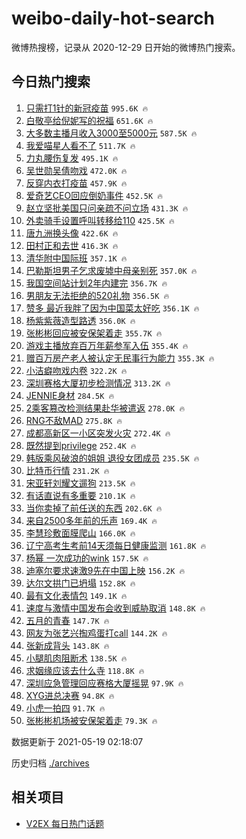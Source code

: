 # weibo-daily-hot-search

微博热搜榜，记录从 2020-12-29 日开始的微博热门搜索。

## 今日热门搜索

<!-- BEGIN -->

1. [只需打1针的新冠疫苗](https://s.weibo.com/weibo?q=%23%E5%8F%AA%E9%9C%80%E6%89%931%E9%92%88%E7%9A%84%E6%96%B0%E5%86%A0%E7%96%AB%E8%8B%97%23&Refer=top) `995.6K 🔥`
1. [白敬亭给倪妮写的祝福](https://s.weibo.com/weibo?q=%23%E7%99%BD%E6%95%AC%E4%BA%AD%E7%BB%99%E5%80%AA%E5%A6%AE%E5%86%99%E7%9A%84%E7%A5%9D%E7%A6%8F%23&Refer=top) `651.6K 🔥`
1. [大多数主播月收入3000至5000元](https://s.weibo.com/weibo?q=%23%E5%A4%A7%E5%A4%9A%E6%95%B0%E4%B8%BB%E6%92%AD%E6%9C%88%E6%94%B6%E5%85%A53000%E8%87%B35000%E5%85%83%23&Refer=top) `587.5K 🔥`
1. [我爱喵星人看不了](https://s.weibo.com/weibo?q=%23%E6%88%91%E7%88%B1%E5%96%B5%E6%98%9F%E4%BA%BA%E7%9C%8B%E4%B8%8D%E4%BA%86%23&Refer=top) `511.7K 🔥`
1. [力丸腰伤复发](https://s.weibo.com/weibo?q=%23%E5%8A%9B%E4%B8%B8%E8%85%B0%E4%BC%A4%E5%A4%8D%E5%8F%91%23&Refer=top) `495.1K 🔥`
1. [吴世勋吴倩吻戏](https://s.weibo.com/weibo?q=%23%E5%90%B4%E4%B8%96%E5%8B%8B%E5%90%B4%E5%80%A9%E5%90%BB%E6%88%8F%23&Refer=top) `472.0K 🔥`
1. [反穿内衣打疫苗](https://s.weibo.com/weibo?q=%23%E5%8F%8D%E7%A9%BF%E5%86%85%E8%A1%A3%E6%89%93%E7%96%AB%E8%8B%97%23&Refer=top) `457.9K 🔥`
1. [爱奇艺CEO回应倒奶事件](https://s.weibo.com/weibo?q=%23%E7%88%B1%E5%A5%87%E8%89%BACEO%E5%9B%9E%E5%BA%94%E5%80%92%E5%A5%B6%E4%BA%8B%E4%BB%B6%23&Refer=top) `452.5K 🔥`
1. [赵立坚批美国只问亲疏不问立场](https://s.weibo.com/weibo?q=%23%E8%B5%B5%E7%AB%8B%E5%9D%9A%E6%89%B9%E7%BE%8E%E5%9B%BD%E5%8F%AA%E9%97%AE%E4%BA%B2%E7%96%8F%E4%B8%8D%E9%97%AE%E7%AB%8B%E5%9C%BA%23&Refer=top) `431.3K 🔥`
1. [外卖骑手设置呼叫转移给110](https://s.weibo.com/weibo?q=%23%E5%A4%96%E5%8D%96%E9%AA%91%E6%89%8B%E8%AE%BE%E7%BD%AE%E5%91%BC%E5%8F%AB%E8%BD%AC%E7%A7%BB%E7%BB%99110%23&Refer=top) `425.5K 🔥`
1. [唐九洲换头像](https://s.weibo.com/weibo?q=%23%E5%94%90%E4%B9%9D%E6%B4%B2%E6%8D%A2%E5%A4%B4%E5%83%8F%23&Refer=top) `422.6K 🔥`
1. [田村正和去世](https://s.weibo.com/weibo?q=%23%E7%94%B0%E6%9D%91%E6%AD%A3%E5%92%8C%E5%8E%BB%E4%B8%96%23&Refer=top) `416.3K 🔥`
1. [清华附中国际班](https://s.weibo.com/weibo?q=%E6%B8%85%E5%8D%8E%E9%99%84%E4%B8%AD%E5%9B%BD%E9%99%85%E7%8F%AD&Refer=top) `357.1K 🔥`
1. [巴勒斯坦男子乞求废墟中母亲别死](https://s.weibo.com/weibo?q=%23%E5%B7%B4%E5%8B%92%E6%96%AF%E5%9D%A6%E7%94%B7%E5%AD%90%E4%B9%9E%E6%B1%82%E5%BA%9F%E5%A2%9F%E4%B8%AD%E6%AF%8D%E4%BA%B2%E5%88%AB%E6%AD%BB%23&Refer=top) `357.0K 🔥`
1. [我国空间站计划2年内建完](https://s.weibo.com/weibo?q=%23%E6%88%91%E5%9B%BD%E7%A9%BA%E9%97%B4%E7%AB%99%E8%AE%A1%E5%88%922%E5%B9%B4%E5%86%85%E5%BB%BA%E5%AE%8C%23&Refer=top) `356.7K 🔥`
1. [男朋友无法拒绝的520礼物](https://s.weibo.com/weibo?q=%23%E7%94%B7%E6%9C%8B%E5%8F%8B%E6%97%A0%E6%B3%95%E6%8B%92%E7%BB%9D%E7%9A%84520%E7%A4%BC%E7%89%A9%23&Refer=top) `356.5K 🔥`
1. [赞多 最近我胖了因为中国菜太好吃](https://s.weibo.com/weibo?q=%E8%B5%9E%E5%A4%9A%20%E6%9C%80%E8%BF%91%E6%88%91%E8%83%96%E4%BA%86%E5%9B%A0%E4%B8%BA%E4%B8%AD%E5%9B%BD%E8%8F%9C%E5%A4%AA%E5%A5%BD%E5%90%83&Refer=top) `356.1K 🔥`
1. [杨紫紫薇造型路透](https://s.weibo.com/weibo?q=%23%E6%9D%A8%E7%B4%AB%E7%B4%AB%E8%96%87%E9%80%A0%E5%9E%8B%E8%B7%AF%E9%80%8F%23&Refer=top) `356.0K 🔥`
1. [张彬彬回应被安保架着走](https://s.weibo.com/weibo?q=%23%E5%BC%A0%E5%BD%AC%E5%BD%AC%E5%9B%9E%E5%BA%94%E8%A2%AB%E5%AE%89%E4%BF%9D%E6%9E%B6%E7%9D%80%E8%B5%B0%23&Refer=top) `355.7K 🔥`
1. [游戏主播放弃百万年薪参军入伍](https://s.weibo.com/weibo?q=%23%E6%B8%B8%E6%88%8F%E4%B8%BB%E6%92%AD%E6%94%BE%E5%BC%83%E7%99%BE%E4%B8%87%E5%B9%B4%E8%96%AA%E5%8F%82%E5%86%9B%E5%85%A5%E4%BC%8D%23&Refer=top) `355.4K 🔥`
1. [赠百万房产老人被认定无民事行为能力](https://s.weibo.com/weibo?q=%23%E8%B5%A0%E7%99%BE%E4%B8%87%E6%88%BF%E4%BA%A7%E8%80%81%E4%BA%BA%E8%A2%AB%E8%AE%A4%E5%AE%9A%E6%97%A0%E6%B0%91%E4%BA%8B%E8%A1%8C%E4%B8%BA%E8%83%BD%E5%8A%9B%23&Refer=top) `355.3K 🔥`
1. [小洁癖吻戏内卷](https://s.weibo.com/weibo?q=%23%E5%B0%8F%E6%B4%81%E7%99%96%E5%90%BB%E6%88%8F%E5%86%85%E5%8D%B7%23&Refer=top) `322.2K 🔥`
1. [深圳赛格大厦初步检测情况](https://s.weibo.com/weibo?q=%23%E6%B7%B1%E5%9C%B3%E8%B5%9B%E6%A0%BC%E5%A4%A7%E5%8E%A6%E5%88%9D%E6%AD%A5%E6%A3%80%E6%B5%8B%E6%83%85%E5%86%B5%23&Refer=top) `313.2K 🔥`
1. [JENNIE身材](https://s.weibo.com/weibo?q=%23JENNIE%E8%BA%AB%E6%9D%90%23&Refer=top) `284.5K 🔥`
1. [2乘客篡改检测结果赴华被遣返](https://s.weibo.com/weibo?q=%232%E4%B9%98%E5%AE%A2%E7%AF%A1%E6%94%B9%E6%A3%80%E6%B5%8B%E7%BB%93%E6%9E%9C%E8%B5%B4%E5%8D%8E%E8%A2%AB%E9%81%A3%E8%BF%94%23&Refer=top) `278.0K 🔥`
1. [RNG不敌MAD](https://s.weibo.com/weibo?q=%23RNG%E4%B8%8D%E6%95%8CMAD%23&Refer=top) `275.8K 🔥`
1. [成都高新区一小区突发火灾](https://s.weibo.com/weibo?q=%23%E6%88%90%E9%83%BD%E9%AB%98%E6%96%B0%E5%8C%BA%E4%B8%80%E5%B0%8F%E5%8C%BA%E7%AA%81%E5%8F%91%E7%81%AB%E7%81%BE%23&Refer=top) `272.4K 🔥`
1. [既然提到privilege](https://s.weibo.com/weibo?q=%23%E6%97%A2%E7%84%B6%E6%8F%90%E5%88%B0privilege%23&Refer=top) `252.4K 🔥`
1. [韩版乘风破浪的姐姐 退役女团成员](https://s.weibo.com/weibo?q=%E9%9F%A9%E7%89%88%E4%B9%98%E9%A3%8E%E7%A0%B4%E6%B5%AA%E7%9A%84%E5%A7%90%E5%A7%90%20%E9%80%80%E5%BD%B9%E5%A5%B3%E5%9B%A2%E6%88%90%E5%91%98&Refer=top) `235.5K 🔥`
1. [比特币行情](https://s.weibo.com/weibo?q=%E6%AF%94%E7%89%B9%E5%B8%81%E8%A1%8C%E6%83%85&Refer=top) `231.2K 🔥`
1. [宋亚轩刘耀文遛狗](https://s.weibo.com/weibo?q=%23%E5%AE%8B%E4%BA%9A%E8%BD%A9%E5%88%98%E8%80%80%E6%96%87%E9%81%9B%E7%8B%97%23&Refer=top) `213.5K 🔥`
1. [有话直说有多重要](https://s.weibo.com/weibo?q=%23%E6%9C%89%E8%AF%9D%E7%9B%B4%E8%AF%B4%E6%9C%89%E5%A4%9A%E9%87%8D%E8%A6%81%23&Refer=top) `210.1K 🔥`
1. [当你卖掉了前任送的东西](https://s.weibo.com/weibo?q=%23%E5%BD%93%E4%BD%A0%E5%8D%96%E6%8E%89%E4%BA%86%E5%89%8D%E4%BB%BB%E9%80%81%E7%9A%84%E4%B8%9C%E8%A5%BF%23&Refer=top) `202.6K 🔥`
1. [来自2500多年前的乐声](https://s.weibo.com/weibo?q=%23%E6%9D%A5%E8%87%AA2500%E5%A4%9A%E5%B9%B4%E5%89%8D%E7%9A%84%E4%B9%90%E5%A3%B0%23&Refer=top) `169.4K 🔥`
1. [李慧珍敷面膜爬山](https://s.weibo.com/weibo?q=%23%E6%9D%8E%E6%85%A7%E7%8F%8D%E6%95%B7%E9%9D%A2%E8%86%9C%E7%88%AC%E5%B1%B1%23&Refer=top) `166.0K 🔥`
1. [辽宁高考生考前14天须每日健康监测](https://s.weibo.com/weibo?q=%23%E8%BE%BD%E5%AE%81%E9%AB%98%E8%80%83%E7%94%9F%E8%80%83%E5%89%8D14%E5%A4%A9%E9%A1%BB%E6%AF%8F%E6%97%A5%E5%81%A5%E5%BA%B7%E7%9B%91%E6%B5%8B%23&Refer=top) `161.8K 🔥`
1. [杨幂 一次成功的wink](https://s.weibo.com/weibo?q=%E6%9D%A8%E5%B9%82%20%E4%B8%80%E6%AC%A1%E6%88%90%E5%8A%9F%E7%9A%84wink&Refer=top) `157.5K 🔥`
1. [迪塞尔要求速激9先在中国上映](https://s.weibo.com/weibo?q=%23%E8%BF%AA%E5%A1%9E%E5%B0%94%E8%A6%81%E6%B1%82%E9%80%9F%E6%BF%809%E5%85%88%E5%9C%A8%E4%B8%AD%E5%9B%BD%E4%B8%8A%E6%98%A0%23&Refer=top) `156.2K 🔥`
1. [达尔文拱门已坍塌](https://s.weibo.com/weibo?q=%23%E8%BE%BE%E5%B0%94%E6%96%87%E6%8B%B1%E9%97%A8%E5%B7%B2%E5%9D%8D%E5%A1%8C%23&Refer=top) `152.8K 🔥`
1. [最有文化表情包](https://s.weibo.com/weibo?q=%23%E6%9C%80%E6%9C%89%E6%96%87%E5%8C%96%E8%A1%A8%E6%83%85%E5%8C%85%23&Refer=top) `149.1K 🔥`
1. [速度与激情中国发布会收到威胁取消](https://s.weibo.com/weibo?q=%23%E9%80%9F%E5%BA%A6%E4%B8%8E%E6%BF%80%E6%83%85%E4%B8%AD%E5%9B%BD%E5%8F%91%E5%B8%83%E4%BC%9A%E6%94%B6%E5%88%B0%E5%A8%81%E8%83%81%E5%8F%96%E6%B6%88%23&Refer=top) `148.8K 🔥`
1. [五月的青春](https://s.weibo.com/weibo?q=%E4%BA%94%E6%9C%88%E7%9A%84%E9%9D%92%E6%98%A5&Refer=top) `147.7K 🔥`
1. [网友为张艺兴掏鸡蛋打call](https://s.weibo.com/weibo?q=%23%E7%BD%91%E5%8F%8B%E4%B8%BA%E5%BC%A0%E8%89%BA%E5%85%B4%E6%8E%8F%E9%B8%A1%E8%9B%8B%E6%89%93call%23&Refer=top) `144.2K 🔥`
1. [张新成背头](https://s.weibo.com/weibo?q=%23%E5%BC%A0%E6%96%B0%E6%88%90%E8%83%8C%E5%A4%B4%23&Refer=top) `143.8K 🔥`
1. [小腿肌肉阻断术](https://s.weibo.com/weibo?q=%23%E5%B0%8F%E8%85%BF%E8%82%8C%E8%82%89%E9%98%BB%E6%96%AD%E6%9C%AF%23&Refer=top) `138.5K 🔥`
1. [求姻缘应该去什么寺](https://s.weibo.com/weibo?q=%E6%B1%82%E5%A7%BB%E7%BC%98%E5%BA%94%E8%AF%A5%E5%8E%BB%E4%BB%80%E4%B9%88%E5%AF%BA&Refer=top) `118.8K 🔥`
1. [深圳应急管理回应赛格大厦摇晃](https://s.weibo.com/weibo?q=%23%E6%B7%B1%E5%9C%B3%E5%BA%94%E6%80%A5%E7%AE%A1%E7%90%86%E5%9B%9E%E5%BA%94%E8%B5%9B%E6%A0%BC%E5%A4%A7%E5%8E%A6%E6%91%87%E6%99%83%23&Refer=top) `97.9K 🔥`
1. [XYG进总决赛](https://s.weibo.com/weibo?q=%23XYG%E8%BF%9B%E6%80%BB%E5%86%B3%E8%B5%9B%23&Refer=top) `94.8K 🔥`
1. [小虎一拍四](https://s.weibo.com/weibo?q=%E5%B0%8F%E8%99%8E%E4%B8%80%E6%8B%8D%E5%9B%9B&Refer=top) `91.7K 🔥`
1. [张彬彬机场被安保架着走](https://s.weibo.com/weibo?q=%23%E5%BC%A0%E5%BD%AC%E5%BD%AC%E6%9C%BA%E5%9C%BA%E8%A2%AB%E5%AE%89%E4%BF%9D%E6%9E%B6%E7%9D%80%E8%B5%B0%23&Refer=top) `79.3K 🔥`

数据更新于 2021-05-19 02:18:07

<!-- END -->

历史归档 [./archives](./archives)

## 相关项目

- [V2EX 每日热门话题](https://github.com/boojack/v2ex-daily-hot-topic)
